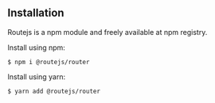 ## Installation

Routejs is a npm module and freely available at npm registry.

Install using npm:

```console
$ npm i @routejs/router
```

Install using yarn:

```console
$ yarn add @routejs/router
```
